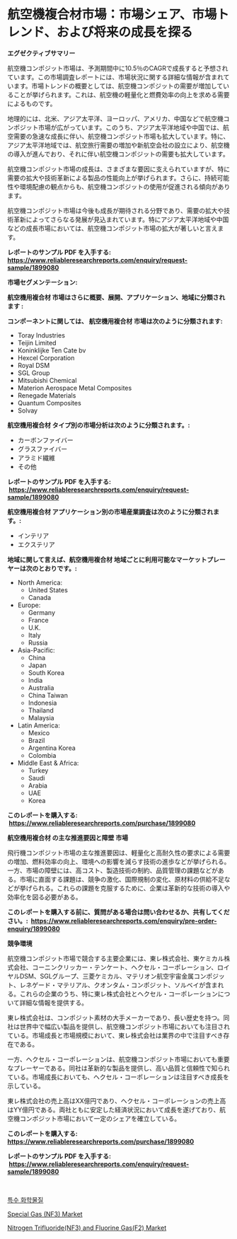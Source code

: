 <p><h1>航空機複合材市場：市場シェア、市場トレンド、および将来の成長を探る</h1></p><p><strong>エグゼクティブサマリー</strong></p>
<p><p>航空機コンポジット市場は、予測期間中に10.5％のCAGRで成長すると予想されています。この市場調査レポートには、市場状況に関する詳細な情報が含まれています。市場トレンドの概要としては、航空機コンポジットの需要が増加していることが挙げられます。これは、航空機の軽量化と燃費効率の向上を求める需要によるものです。</p><p>地理的には、北米、アジア太平洋、ヨーロッパ、アメリカ、中国などで航空機コンポジット市場が広がっています。このうち、アジア太平洋地域や中国では、航空需要の急速な成長に伴い、航空機コンポジット市場も拡大しています。特に、アジア太平洋地域では、航空旅行需要の増加や新航空会社の設立により、航空機の導入が進んでおり、それに伴い航空機コンポジットの需要も拡大しています。</p><p>航空機コンポジット市場の成長は、さまざまな要因に支えられていますが、特に需要の拡大や技術革新による製品の性能向上が挙げられます。さらに、持続可能性や環境配慮の観点からも、航空機コンポジットの使用が促進される傾向があります。</p><p>航空機コンポジット市場は今後も成長が期待される分野であり、需要の拡大や技術革新によってさらなる発展が見込まれています。特にアジア太平洋地域や中国などの成長市場においては、航空機コンポジット市場の拡大が著しいと言えます。</p></p>
<p><strong>レポートのサンプル PDF を入手する: <a href="https://www.reliableresearchreports.com/enquiry/request-sample/1899080">https://www.reliableresearchreports.com/enquiry/request-sample/1899080</a></strong></p>
<p><strong>市場セグメンテーション:</strong></p>
<p><strong> 航空機用複合材 市場はさらに概要、展開、アプリケーション、地域に分類されます :</strong></p>
<p><strong>コンポーネントに関しては、 航空機用複合材 市場は次のように分類されます: &nbsp;</strong></p>
<p><ul><li>Toray Industries</li><li>Teijin Limited</li><li>Koninklijke Ten Cate bv</li><li>Hexcel Corporation</li><li>Royal DSM</li><li>SGL Group</li><li>Mitsubishi Chemical</li><li>Materion Aerospace Metal Composites</li><li>Renegade Materials</li><li>Quantum Composites</li><li>Solvay</li></ul></p>
<p><strong> 航空機用複合材 タイプ別の市場分析は次のように分類されます。:</strong></p>
<p><ul><li>カーボンファイバー</li><li>グラスファイバー</li><li>アラミド繊維</li><li>その他</li></ul></p>
<p><strong>レポートのサンプル PDF を入手する: &nbsp;<a href="https://www.reliableresearchreports.com/enquiry/request-sample/1899080">https://www.reliableresearchreports.com/enquiry/request-sample/1899080</a></strong></p>
<p><strong> 航空機用複合材 アプリケーション別の市場産業調査は次のように分類されます。:</strong></p>
<p><ul><li>インテリア</li><li>エクステリア</li></ul></p>
<p><strong>地域に関して言えば、航空機用複合材 地域ごとに利用可能なマーケットプレーヤーは次のとおりです。:</strong></p>
<p><ul>
    <li>
        North America:
        <ul>
            <li>United States</li>
            <li>Canada</li>
        </ul>
    </li>
    <li>
        Europe:
        <ul>
            <li>Germany</li>
            <li>France</li>
            <li>U.K.</li>
            <li>Italy</li>
            <li>Russia</li>
        </ul>
    </li>
    <li>
        Asia-Pacific:
        <ul>
            <li>China</li>
            <li>Japan</li>
            <li>South Korea</li>
            <li>India</li>
            <li>Australia</li>
            <li>China Taiwan</li>
            <li>Indonesia</li>
            <li>Thailand</li>
            <li>Malaysia</li>
        </ul>
    </li>
    <li>
        Latin America:
        <ul>
            <li>Mexico</li>
            <li>Brazil</li>
            <li>Argentina Korea</li>
            <li>Colombia</li>
        </ul>
    </li>
    <li>
        Middle East & Africa:
        <ul>
            <li>Turkey</li>
            <li>Saudi</li>
            <li>Arabia</li>
            <li>UAE</li>
            <li>Korea</li>
        </ul>
    </li>
    </ul></p>
<p><strong>このレポートを購入する: &nbsp;<a href="https://www.reliableresearchreports.com/purchase/1899080">https://www.reliableresearchreports.com/purchase/1899080</a></strong></p>
<p><strong>航空機用複合材 の主な推進要因と障壁 市場</strong></p>
<p><p>飛行機コンポジット市場の主な推進要因は、軽量化と高耐久性の要求による需要の増加、燃料効率の向上、環境への影響を減らす技術の進歩などが挙げられる。一方、市場の障壁には、高コスト、製造技術の制約、品質管理の課題などがある。市場に直面する課題は、競争の激化、国際規制の変化、原材料の供給不足などが挙げられる。これらの課題を克服するために、企業は革新的な技術の導入や効率化を図る必要がある。</p></p>
<p><strong>このレポートを購入する前に、質問がある場合は問い合わせるか、共有してください。:&nbsp; <a href="https://www.reliableresearchreports.com/enquiry/pre-order-enquiry/1899080">https://www.reliableresearchreports.com/enquiry/pre-order-enquiry/1899080</a></strong></p>
<p><strong>競争環境</strong></p>
<p><p>航空機コンポジット市場で競合する主要企業には、東レ株式会社、東ケミカル株式会社、コーニンクリッカー・テンケート、ヘクセル・コーポレーション、ロイヤルDSM、SGLグループ、三菱ケミカル、マテリオン航空宇宙金属コンポジット、レネゲード・マテリアル、クオンタム・コンポジット、ソルベイが含まれる。これらの企業のうち、特に東レ株式会社とヘクセル・コーポレーションについて詳細な情報を提供する。</p><p>東レ株式会社は、コンポジット素材の大手メーカーであり、長い歴史を持つ。同社は世界中で幅広い製品を提供し、航空機コンポジット市場においても注目されている。市場成長と市場規模において、東レ株式会社は業界の中で注目すべき存在である。</p><p>一方、ヘクセル・コーポレーションは、航空機コンポジット市場においても重要なプレーヤーである。同社は革新的な製品を提供し、高い品質と信頼性で知られている。市場成長においても、ヘクセル・コーポレーションは注目すべき成長を示している。</p><p>東レ株式会社の売上高はXX億円であり、ヘクセル・コーポレーションの売上高はYY億円である。両社ともに安定した経済状況において成長を遂げており、航空機コンポジット市場において一定のシェアを確立している。</p></p>
<p><strong>このレポートを購入する: &nbsp; <a href="https://www.reliableresearchreports.com/purchase/1899080">https://www.reliableresearchreports.com/purchase/1899080</a></strong></p>
<p><strong>レポートのサンプル PDF を入手する: &nbsp;<a href="https://www.reliableresearchreports.com/enquiry/request-sample/1899080">https://www.reliableresearchreports.com/enquiry/request-sample/1899080</a></strong><strong></strong></p>
<p>&nbsp;</p>
<p><p><a href="https://medium.com/@conradkirrlin76575/%ED%8A%B9%EC%88%98-%ED%99%94%ED%95%99-%EC%8B%9C%EC%9E%A5-%EC%8B%9C%EC%9E%A5-%EC%A0%90%EC%9C%A0%EC%9C%A8-%EC%8B%9C%EC%9E%A5-%EB%8F%99%ED%96%A5-%EB%B0%8F-%EB%AF%B8%EB%9E%98-%EC%84%B1%EC%9E%A5-%ED%83%90%EC%83%89-838ceae67d0d">특수 화학물질</a></p><p><a href="https://github.com/markusgodoy/Market-Research-Report-List-2/blob/main/special-gas-nf3-market.md">Special Gas (NF3) Market</a></p><p><a href="https://github.com/arionmp/Market-Research-Report-List-2/blob/main/nitrogen-trifluoridenf3-and-fluorine-gasf2-market.md">Nitrogen Trifluoride(NF3) and Fluorine Gas(F2) Market</a></p></p>